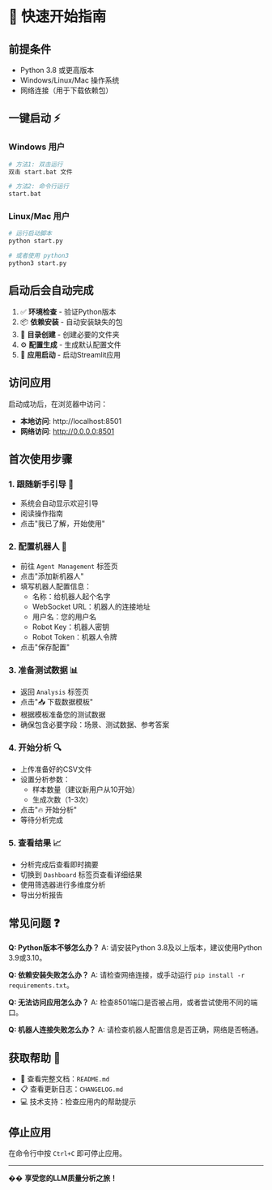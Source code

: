 # 🚀 快速开始指南

## 前提条件

- Python 3.8 或更高版本
- Windows/Linux/Mac 操作系统
- 网络连接（用于下载依赖包）

## 一键启动 ⚡

### Windows 用户
```bash
# 方法1: 双击运行
双击 start.bat 文件

# 方法2: 命令行运行
start.bat
```

### Linux/Mac 用户
```bash
# 运行启动脚本
python start.py

# 或者使用 python3
python3 start.py
```

## 启动后会自动完成

1. ✅ **环境检查** - 验证Python版本
2. 📦 **依赖安装** - 自动安装缺失的包
3. 📁 **目录创建** - 创建必要的文件夹
4. ⚙️ **配置生成** - 生成默认配置文件
5. 🚀 **应用启动** - 启动Streamlit应用

## 访问应用

启动成功后，在浏览器中访问：
- **本地访问**: http://localhost:8501
- **网络访问**: http://0.0.0.0:8501

## 首次使用步骤

### 1. 跟随新手引导 🎯
- 系统会自动显示欢迎引导
- 阅读操作指南
- 点击"我已了解，开始使用"

### 2. 配置机器人 🤖
- 前往 `Agent Management` 标签页
- 点击"添加新机器人"
- 填写机器人配置信息：
  - 名称：给机器人起个名字
  - WebSocket URL：机器人的连接地址
  - 用户名：您的用户名
  - Robot Key：机器人密钥
  - Robot Token：机器人令牌
- 点击"保存配置"

### 3. 准备测试数据 📊
- 返回 `Analysis` 标签页
- 点击"📥 下载数据模板"
- 根据模板准备您的测试数据
- 确保包含必要字段：场景、测试数据、参考答案

### 4. 开始分析 🔍
- 上传准备好的CSV文件
- 设置分析参数：
  - 样本数量（建议新用户从10开始）
  - 生成次数（1-3次）
- 点击"🔥 开始分析"
- 等待分析完成

### 5. 查看结果 📈
- 分析完成后查看即时摘要
- 切换到 `Dashboard` 标签页查看详细结果
- 使用筛选器进行多维度分析
- 导出分析报告

## 常见问题 ❓

**Q: Python版本不够怎么办？**
A: 请安装Python 3.8及以上版本，建议使用Python 3.9或3.10。

**Q: 依赖安装失败怎么办？**
A: 请检查网络连接，或手动运行 `pip install -r requirements.txt`。

**Q: 无法访问应用怎么办？**
A: 检查8501端口是否被占用，或者尝试使用不同的端口。

**Q: 机器人连接失败怎么办？**
A: 请检查机器人配置信息是否正确，网络是否畅通。

## 获取帮助 💬

- 📖 查看完整文档：`README.md`
- 📋 查看更新日志：`CHANGELOG.md`
- 💻 技术支持：检查应用内的帮助提示

## 停止应用

在命令行中按 `Ctrl+C` 即可停止应用。

---

�� **享受您的LLM质量分析之旅！** 